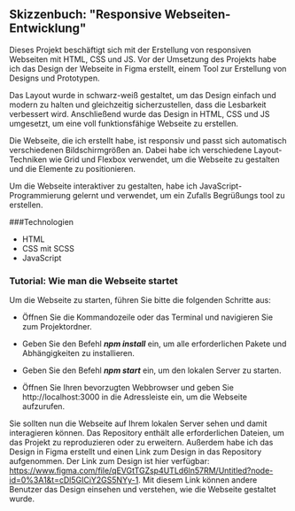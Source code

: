 ## Skizzenbuch: "Responsive Webseiten-Entwicklung"

Dieses Projekt beschäftigt sich mit der Erstellung von responsiven Webseiten mit HTML, CSS und JS. Vor der Umsetzung des Projekts habe ich das Design der Webseite in Figma erstellt, einem Tool zur Erstellung von Designs und Prototypen.

Das Layout wurde in schwarz-weiß gestaltet, um das Design einfach und modern zu halten und gleichzeitig sicherzustellen, dass die Lesbarkeit verbessert wird. Anschließend wurde das Design in HTML, CSS und JS umgesetzt, um eine voll funktionsfähige Webseite zu erstellen.

Die Webseite, die ich erstellt habe, ist responsiv und passt sich automatisch verschiedenen Bildschirmgrößen an. Dabei habe ich verschiedene Layout-Techniken wie Grid und Flexbox verwendet, um die Webseite zu gestalten und die Elemente zu positionieren.

Um die Webseite interaktiver zu gestalten, habe ich JavaScript-Programmierung gelernt und verwendet, um ein Zufalls Begrüßungs tool zu erstellen.

###Technologien
- HTML
- CSS mit SCSS
- JavaScript

### Tutorial: Wie man die Webseite startet
Um die Webseite zu starten, führen Sie bitte die folgenden Schritte aus:

- Öffnen Sie die Kommandozeile oder das Terminal und navigieren Sie zum Projektordner.

- Geben Sie den Befehl **_npm install_** ein, um alle erforderlichen Pakete und Abhängigkeiten zu installieren.

- Geben Sie den Befehl **_npm start_** ein, um den lokalen Server zu starten.

- Öffnen Sie Ihren bevorzugten Webbrowser und geben Sie http://localhost:3000 in die Adressleiste ein, um die Webseite aufzurufen.

Sie sollten nun die Webseite auf Ihrem lokalen Server sehen und damit interagieren können. Das Repository enthält alle erforderlichen Dateien, um das Projekt zu reproduzieren oder zu erweitern. Außerdem habe ich das Design in Figma erstellt und einen Link zum Design in das Repository aufgenommen. Der Link zum Design ist hier verfügbar: https://www.figma.com/file/qEVGtTGZsp4UTLd6ln57RM/Untitled?node-id=0%3A1&t=cDl5GICiY2GS5NYy-1. Mit diesem Link können andere Benutzer das Design einsehen und verstehen, wie die Webseite gestaltet wurde.







